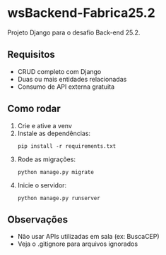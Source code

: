 # wsBackend-Fabrica25.2

Projeto Django para o desafio Back-end 25.2.

## Requisitos
- CRUD completo com Django
- Duas ou mais entidades relacionadas
- Consumo de API externa gratuita

## Como rodar
1. Crie e ative a venv
2. Instale as dependências:
   ```
   pip install -r requirements.txt
   ```
3. Rode as migrações:
   ```
   python manage.py migrate
   ```
4. Inicie o servidor:
   ```
   python manage.py runserver
   ```

## Observações
- Não usar APIs utilizadas em sala (ex: BuscaCEP)
- Veja o .gitignore para arquivos ignorados
